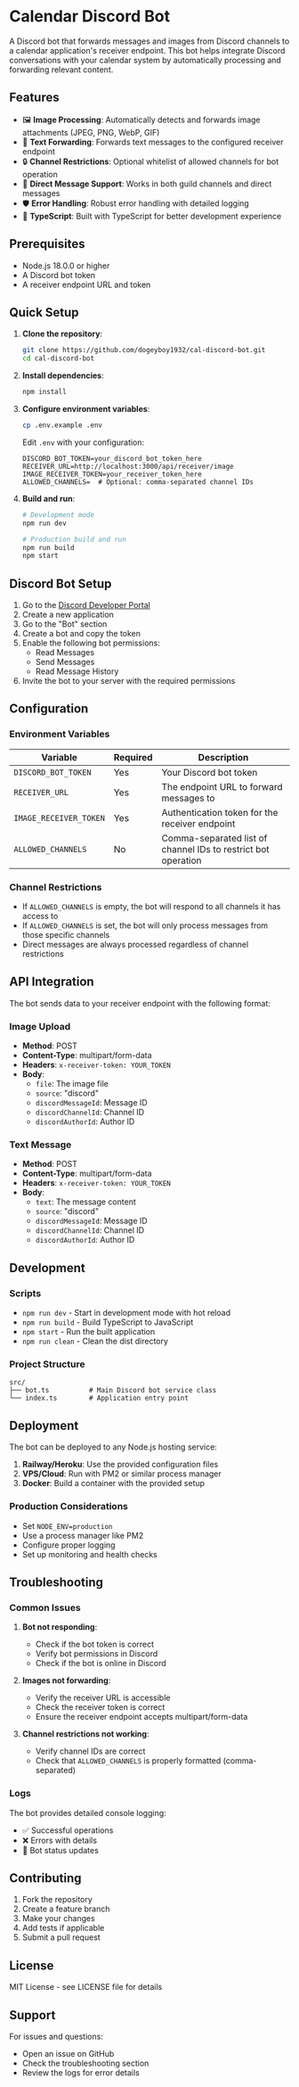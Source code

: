 # Calendar Discord Bot

A Discord bot that forwards messages and images from Discord channels to a calendar application's receiver endpoint. This bot helps integrate Discord conversations with your calendar system by automatically processing and forwarding relevant content.

## Features

- 🖼️ **Image Processing**: Automatically detects and forwards image attachments (JPEG, PNG, WebP, GIF)
- 📝 **Text Forwarding**: Forwards text messages to the configured receiver endpoint
- 🔒 **Channel Restrictions**: Optional whitelist of allowed channels for bot operation
- 💬 **Direct Message Support**: Works in both guild channels and direct messages
- 🛡️ **Error Handling**: Robust error handling with detailed logging
- 🚀 **TypeScript**: Built with TypeScript for better development experience

## Prerequisites

- Node.js 18.0.0 or higher
- A Discord bot token
- A receiver endpoint URL and token

## Quick Setup

1. **Clone the repository**:
   ```bash
   git clone https://github.com/dogeyboy1932/cal-discord-bot.git
   cd cal-discord-bot
   ```

2. **Install dependencies**:
   ```bash
   npm install
   ```

3. **Configure environment variables**:
   ```bash
   cp .env.example .env
   ```
   
   Edit `.env` with your configuration:
   ```env
   DISCORD_BOT_TOKEN=your_discord_bot_token_here
   RECEIVER_URL=http://localhost:3000/api/receiver/image
   IMAGE_RECEIVER_TOKEN=your_receiver_token_here
   ALLOWED_CHANNELS=  # Optional: comma-separated channel IDs
   ```

4. **Build and run**:
   ```bash
   # Development mode
   npm run dev
   
   # Production build and run
   npm run build
   npm start
   ```

## Discord Bot Setup

1. Go to the [Discord Developer Portal](https://discord.com/developers/applications)
2. Create a new application
3. Go to the "Bot" section
4. Create a bot and copy the token
5. Enable the following bot permissions:
   - Read Messages
   - Send Messages
   - Read Message History
6. Invite the bot to your server with the required permissions

## Configuration

### Environment Variables

| Variable | Required | Description |
|----------|----------|-------------|
| `DISCORD_BOT_TOKEN` | Yes | Your Discord bot token |
| `RECEIVER_URL` | Yes | The endpoint URL to forward messages to |
| `IMAGE_RECEIVER_TOKEN` | Yes | Authentication token for the receiver endpoint |
| `ALLOWED_CHANNELS` | No | Comma-separated list of channel IDs to restrict bot operation |

### Channel Restrictions

- If `ALLOWED_CHANNELS` is empty, the bot will respond to all channels it has access to
- If `ALLOWED_CHANNELS` is set, the bot will only process messages from those specific channels
- Direct messages are always processed regardless of channel restrictions

## API Integration

The bot sends data to your receiver endpoint with the following format:

### Image Upload
- **Method**: POST
- **Content-Type**: multipart/form-data
- **Headers**: `x-receiver-token: YOUR_TOKEN`
- **Body**:
  - `file`: The image file
  - `source`: "discord"
  - `discordMessageId`: Message ID
  - `discordChannelId`: Channel ID
  - `discordAuthorId`: Author ID

### Text Message
- **Method**: POST
- **Content-Type**: multipart/form-data
- **Headers**: `x-receiver-token: YOUR_TOKEN`
- **Body**:
  - `text`: The message content
  - `source`: "discord"
  - `discordMessageId`: Message ID
  - `discordChannelId`: Channel ID
  - `discordAuthorId`: Author ID

## Development

### Scripts

- `npm run dev` - Start in development mode with hot reload
- `npm run build` - Build TypeScript to JavaScript
- `npm start` - Run the built application
- `npm run clean` - Clean the dist directory

### Project Structure

```
src/
├── bot.ts          # Main Discord bot service class
└── index.ts        # Application entry point
```

## Deployment

The bot can be deployed to any Node.js hosting service:

1. **Railway/Heroku**: Use the provided configuration files
2. **VPS/Cloud**: Run with PM2 or similar process manager
3. **Docker**: Build a container with the provided setup

### Production Considerations

- Set `NODE_ENV=production`
- Use a process manager like PM2
- Configure proper logging
- Set up monitoring and health checks

## Troubleshooting

### Common Issues

1. **Bot not responding**:
   - Check if the bot token is correct
   - Verify bot permissions in Discord
   - Check if the bot is online in Discord

2. **Images not forwarding**:
   - Verify the receiver URL is accessible
   - Check the receiver token is correct
   - Ensure the receiver endpoint accepts multipart/form-data

3. **Channel restrictions not working**:
   - Verify channel IDs are correct
   - Check that `ALLOWED_CHANNELS` is properly formatted (comma-separated)

### Logs

The bot provides detailed console logging:
- ✅ Successful operations
- ❌ Errors with details
- 🤖 Bot status updates

## Contributing

1. Fork the repository
2. Create a feature branch
3. Make your changes
4. Add tests if applicable
5. Submit a pull request

## License

MIT License - see LICENSE file for details

## Support

For issues and questions:
- Open an issue on GitHub
- Check the troubleshooting section
- Review the logs for error details